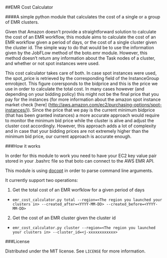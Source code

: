 ##EMR Cost Calculator

####A simple python module that calculates the cost of a single or a group of EMR clusters.

Given that Amazon doesn’t provide a straightforward solution to calculate the cost of an EMR workflow, this module aims to calculate the cost of an EMR workflow given a period of days,
or the cost of a single cluster given the cluster id. The simple way to do that would be to use the information given by the JobFLow method of the boto.emr module. However, this method 
doesn’t return any information about the Task nodes of a cluster, and whether or not spot instances were used. 

This cost calculator takes care of both. In case spot instances were used, the spot_price is retrieved by the corresponding field of the InstanceGroup emrobject. This figure corersponds 
to the bidprice and this is the price we use in order to calculate the total cost. In many cases however (and depending on your bidding policy) this might not be the final price that you 
pay for the instances (for more information about the amazon spot instance market check [here] (http://aws.amazon.com/ec2/purchasing-options/spot-instances/)). Since the price that we pay 
is the current minimum bidprice (that has been granted instances) a more accurate approach would require to monitor the minimum bid price while the cluster is alive and adjust the cluster cost 
accordingly. However, this approach adds a lot of complexity and in case that your bidding prices are not extremely higher than the minimum bid price, our current approach is accurate enough.

###How it works

In order for this module to work you need to have your EC2 key value pair stored in your .bashrc file so that boto can connect to the AWS EMR API.

This module is using [docopt](http://docopt.org/) in order to parse command line arguments.

It currently support two operations:
1. Get the total cost of an EMR worfklow for a given period of days
  * `emr_cost_calculator.py total --region=<The region you launched your clusters in> --created_after=<YYYY-MM-DD> --created_before=<YYYY-MM-DD>`
2. Get the cost of an EMR cluster given the cluster id
  * `emr_cost_calculator.py cluster --region=<The region you launched your clusters in> --cluster_id=<j-xxxxxxxxxxxx>`

###License

Distributed under the MIT license. See `LICENSE` for more information.
